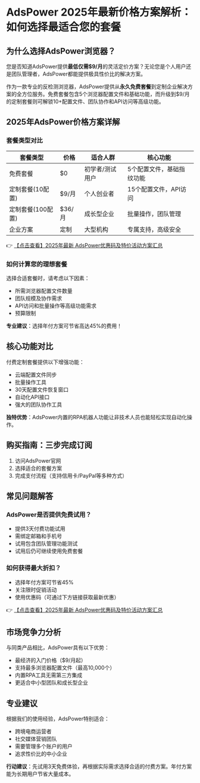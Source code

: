 # AdsPower 2025年最新价格方案解析：如何选择最适合您的套餐

## 为什么选择AdsPower浏览器？

您是否知道AdsPower提供**最低仅需$9/月**的灵活定价方案？无论您是个人用户还是团队管理者，AdsPower都能提供极具性价比的解决方案。

作为一款专业的反检测浏览器，AdsPower提供从**永久免费套餐**到定制企业解决方案的全方位服务。免费套餐包含5个浏览器配置文件和基础功能，而升级到$9/月的定制套餐则可解锁10+配置文件、团队协作和API访问等高级功能。

## 2025年AdsPower价格方案详解

### 套餐类型对比

| 套餐类型 | 价格 | 适合人群 | 核心功能 |
|---------|------|----------|----------|
| 免费套餐 | $0 | 初学者/测试用户 | 5个配置文件，基础指纹功能 |
| 定制套餐(10配置) | $9/月 | 个人创业者 | 15个配置文件，API访问 |
| 定制套餐(100配置) | $36/月 | 成长型企业 | 批量操作，团队管理 |
| 企业方案 | 定制 | 大型机构 | 专属支持，高级安全 |

👉 [【点击查看】2025年最新 AdsPower优惠码及特价活动方案汇总](https://bit.ly/adspower_free)

### 如何计算您的理想套餐

选择合适套餐时，请考虑以下因素：
- 所需浏览器配置文件数量
- 团队规模及协作需求
- API访问和批量操作等高级功能需求
- 预算限制

**专业建议**：选择年付方案可节省高达45%的费用！

## 核心功能对比

付费定制套餐提供以下增强功能：
- 云端配置文件同步
- 批量操作工具
- 30天配置文件恢复窗口
- 自动化API接口
- 强大的团队协作工具

**独特优势**：AdsPower内置的RPA机器人功能让非技术人员也能轻松实现自动化操作。

## 购买指南：三步完成订阅

1. 访问AdsPower官网
2. 选择适合的套餐方案
3. 完成支付流程（支持信用卡/PayPal等多种方式）

## 常见问题解答

### AdsPower是否提供免费试用？
- 提供3天付费功能试用
- 需绑定邮箱和手机号
- 试用包含团队管理功能测试
- 试用后仍可继续使用免费套餐

### 如何获得最大折扣？
- 选择年付方案可节省45%
- 关注限时促销活动
- 使用优惠码（可通过下方链接获取最新优惠）

👉 [【点击查看】2025年最新 AdsPower优惠码及特价活动方案汇总](https://bit.ly/adspower_free)

## 市场竞争力分析

与同类产品相比，AdsPower具有以下优势：
- 最经济的入门价格（$9/月起）
- 支持最多浏览器配置文件（最高10,000个）
- 内置RPA工具无需第三方集成
- 更适合中小型团队和成长型企业

## 专业建议

根据我们的使用经验，AdsPower特别适合：
- 跨境电商运营者
- 社交媒体营销团队
- 需要管理多个账户的用户
- 追求性价比的中小企业

**行动建议**：先试用3天免费体验，再根据实际需求选择合适的付费方案。年付方案能为长期用户节省大量成本。